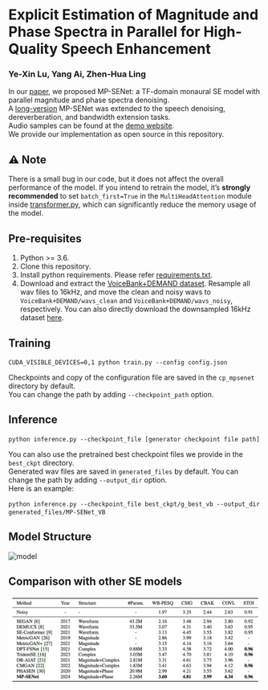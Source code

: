 # Explicit Estimation of Magnitude and Phase Spectra in Parallel for High-Quality Speech Enhancement

### Ye-Xin Lu, Yang Ai, Zhen-Hua Ling

In our [paper](https://arxiv.org/abs/2305.13686), we proposed MP-SENet: a TF-domain monaural SE model with parallel magnitude and phase spectra denoising.<br>
A [long-version](https://arxiv.org/abs/2308.08926) MP-SENet was extended to the speech denoising, dereverberation, and bandwidth extension tasks.<br>
Audio samples can be found at the [demo website](http://yxlu-0102.github.io/MP-SENet).<br>
We provide our implementation as open source in this repository.

## ⚠️ Note

There is a small bug in our code, but it does not affect the overall performance of the model.
If you intend to retrain the model, it’s **strongly recommended** to set `batch_first=True` in the `MultiHeadAttention` module inside [transformer.py](models/transformer.py), which can significantly reduce the memory usage of the model.

## Pre-requisites

1. Python >= 3.6.
2. Clone this repository.
3. Install python requirements. Please refer [requirements.txt](https://github.com/yxlu-0102/MP-SENet/blob/main/requirements.txt).
4. Download and extract the [VoiceBank+DEMAND dataset](https://datashare.ed.ac.uk/handle/10283/1942). Resample all wav files to 16kHz, and move the clean and noisy wavs to `VoiceBank+DEMAND/wavs_clean` and `VoiceBank+DEMAND/wavs_noisy`, respectively. You can also directly download the downsampled 16kHz dataset [here](https://drive.google.com/drive/folders/19I_thf6F396y5gZxLTxYIojZXC0Ywm8l).

## Training

```
CUDA_VISIBLE_DEVICES=0,1 python train.py --config config.json
```

Checkpoints and copy of the configuration file are saved in the `cp_mpsenet` directory by default.<br>
You can change the path by adding `--checkpoint_path` option.

## Inference

```
python inference.py --checkpoint_file [generator checkpoint file path]
```

You can also use the pretrained best checkpoint files we provide in the `best_ckpt` directory.
<br>
Generated wav files are saved in `generated_files` by default.
You can change the path by adding `--output_dir` option.<br>
Here is an example:

```
python inference.py --checkpoint_file best_ckpt/g_best_vb --output_dir generated_files/MP-SENet_VB
```

## Model Structure

![model](Figures/model.png)

## Comparison with other SE models

![comparison](Figures/table.png)
